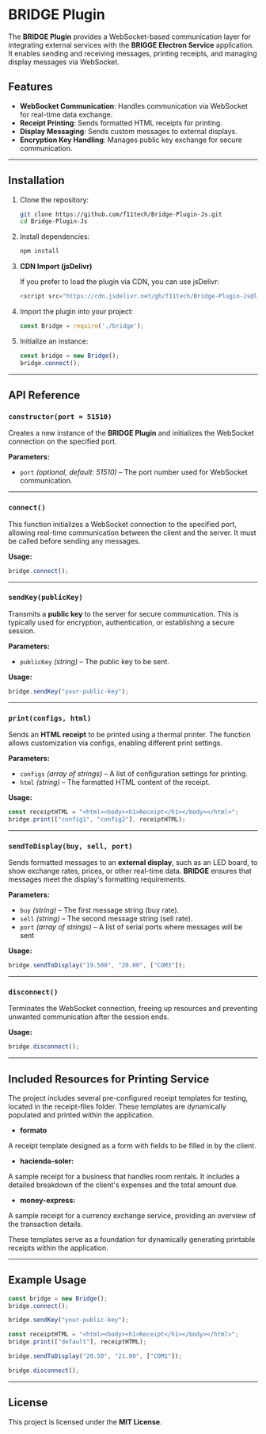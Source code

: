 # BRIDGE Plugin

The **BRIDGE Plugin** provides a WebSocket-based communication layer for integrating external services with the **BRIGGE Electron Service** application. It enables sending and receiving messages, printing receipts, and managing display messages via WebSocket.

## Features

- **WebSocket Communication**: Handles communication via WebSocket for real-time data exchange.
- **Receipt Printing**: Sends formatted HTML receipts for printing.
- **Display Messaging**: Sends custom messages to external displays.
- **Encryption Key Handling**: Manages public key exchange for secure communication.

---

## Installation

1. Clone the repository:
   ```bash
   git clone https://github.com/f11tech/Bridge-Plugin-Js.git
   cd Bridge-Plugin-Js
   ```

2. Install dependencies:
   ```bash
   npm install
   ```

3. **CDN Import (jsDelivr)**
   
   If you prefer to load the plugin via CDN, you can use jsDelivr:
   ```js
   <script src="https://cdn.jsdelivr.net/gh/f11tech/Bridge-Plugin-Js@latest/dist/bridge.min.js"></script>
   ```
   
4. Import the plugin into your project:
   ```js
   const Bridge = require('./bridge');
   ```

5. Initialize an instance:
   ```js
   const bridge = new Bridge();
   bridge.connect();
   ```


---

## API Reference

### `constructor(port = 51510)`

Creates a new instance of the **BRIDGE Plugin** and initializes the WebSocket connection on the specified port.

**Parameters:**
- `port` *(optional, default: 51510)* – The port number used for WebSocket communication.

---

### `connect()`

This function initializes a WebSocket connection to the specified port, allowing real-time communication between the client and the server. It must be called before sending any messages.

**Usage:**
```js
bridge.connect();
```

---

### `sendKey(publicKey)`

Transmits a **public key** to the server for secure communication. This is typically used for encryption, authentication, or establishing a secure session.

**Parameters:**
- `publicKey` *(string)* – The public key to be sent.

**Usage:**
```js
bridge.sendKey("your-public-key");
```

---

### `print(configs, html)`

Sends an **HTML receipt** to be printed using a thermal printer. The function allows customization via configs, enabling different print settings.

**Parameters:**
- `configs` *(array of strings)* – A list of configuration settings for printing.
- `html` *(string)* – The formatted HTML content of the receipt.

**Usage:**
```js
const receiptHTML = "<html><body><h1>Receipt</h1></body></html>";
bridge.print(["config1", "config2"], receiptHTML);
```

---

### `sendToDisplay(buy, sell, port)`

Sends formatted messages to an **external display**, such as an LED board, to show exchange rates, prices, or other real-time data. **BRIDGE** ensures that messages meet the display's formatting requirements.

**Parameters:**
- `buy` *(string)* – The first message string (buy rate).
- `sell` *(string)* – The second message string (sell rate).
- `port` *(array of strings)* – A list of serial ports where messages will be sent

**Usage:**
```js
bridge.sendToDisplay("19.500", "20.00", ["COM3"]);
```

---

### `disconnect()`

Terminates the WebSocket connection, freeing up resources and preventing unwanted communication after the session ends.

**Usage:**
```js
bridge.disconnect();
```

---

## Included Resources for Printing Service
The project includes several pre-configured receipt templates for testing, located in the receipt-files folder. These templates are dynamically populated and printed within the application.

- **formato**

A receipt template designed as a form with fields to be filled in by the client.

- **hacienda-soler:**

A sample receipt for a business that handles room rentals. It includes a detailed breakdown of the client's expenses and the total amount due.

- **money-express:**

A sample receipt for a currency exchange service, providing an overview of the transaction details.

These templates serve as a foundation for dynamically generating printable receipts within the application.

---

## Example Usage

```js
const bridge = new Bridge();
bridge.connect();

bridge.sendKey("your-public-key");

const receiptHTML = "<html><body><h1>Receipt</h1></body></html>";
bridge.print(["default"], receiptHTML);

bridge.sendToDisplay("20.50", "21.00", ["COM1"]);

bridge.disconnect();
```
---

## License

This project is licensed under the **MIT License**.
